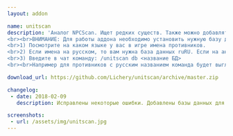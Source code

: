 ```yaml
---
layout: addon

name: unitscan
description: 'Аналог NPCScan. Ищет редких существ. Также можно добавлять любых других. Очень удобно использовать для поиска игроков. :)
<br><br>ВНИМАНИЕ: Для работы аддона необходимо установить нужную базу данных для сканирования:
<br>1) Посмотрите на каком языке у вас в игре имена противников.
<br>2) Если имена на русском, то вам нужна база данных ruRU. Если на английском, то настраивать НЕ нужно! (Если вдруг сломается что-то, то английская база называется enUS).
<br>3) Введите в чат команду: /unitscan db <название БД>
<br><br>Например для противников с русским названием команда будет выглядить так:<br>/unitscan db ruRU'

download_url: https://github.com/Lichery/unitscan/archive/master.zip

changelog:
 - date: 2018-02-09
   description: Исправлены некоторые ошибки. Добавлены базы данных для всех языков. Добавлены множественные настройки аддона.

screenshots:
 - url: /assets/img/unitscan.jpg
---
```

